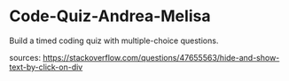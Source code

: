 # Code-Quiz-Andrea-Melisa
Build a timed coding quiz with multiple-choice questions.

sources: https://stackoverflow.com/questions/47655563/hide-and-show-text-by-click-on-div
